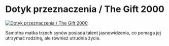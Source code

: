 Dotyk przeznaczenia / The Gift 2000 
=============
[![Dotyk przeznaczenia / The Gift 2000 ](http://vidos.pl/images/player.gif)](http://vidos.pl/dotyk-przeznaczenia-the-gift-2000)

 Samotna matka trzech synów posiada talent jasnowidzenia, co pomaga jej utrzymać rodzinę, ale również utrudnia życie.

